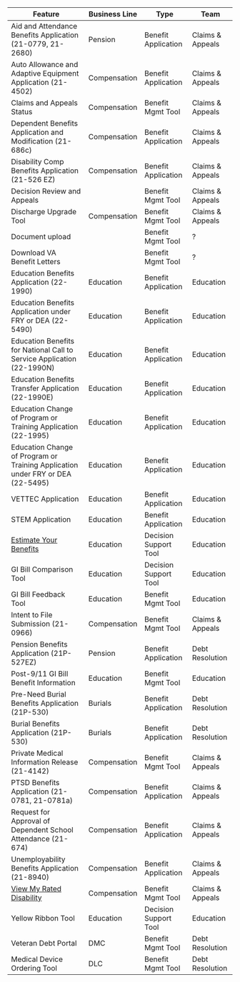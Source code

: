   | Feature                                                                                                                                                                                         | Business Line | Type                  | Team             |
| ----------------------------------------------------------------------------------------------------------------------------------------------------------------------------------------------- | ------------- | --------------------- | ---------------- |
| Aid and Attendance Benefits Application (21-0779, 21-2680)                                                                                                                                      | Pension       | Benefit Application   | Claims & Appeals |
| Auto Allowance and Adaptive Equipment Application (21-4502)                                                                                                                                     | Compensation  | Benefit Application   | Claims & Appeals |
| Claims and Appeals Status                                                                                                                                                                       | Compensation  | Benefit Mgmt Tool     | Claims & Appeals |
| Dependent Benefits Application and Modification (21-686c)                                                                                                                                       | Compensation  | Benefit Application   | Claims & Appeals |
| Disability Comp Benefits Application (21-526 EZ)                                                                                                                                                | Compensation  | Benefit Application   | Claims & Appeals |
| Decision Review and Appeals                                                                                                                                                                     |               | Benefit Mgmt Tool     | Claims & Appeals |
| Discharge Upgrade Tool                                                                                                                                                                          | Compensation  | Benefit Mgmt Tool     | Claims & Appeals |
| Document upload                                                                                                                                                                                 |               | Benefit Mgmt Tool     | ?                |
| Download VA Benefit Letters                                                                                                                                                                     |               | Benefit Mgmt Tool     | ?                |
| Education Benefits Application (22-1990)                                                                                                                                                        | Education     | Benefit Application   | Education        |
| Education Benefits Application under FRY or DEA (22-5490)                                                                                                                                       | Education     | Benefit Application   | Education        |
| Education Benefits for National Call to Service Application (22-1990N)                                                                                                                          | Education     | Benefit Application   | Education        |
| Education Benefits Transfer Application (22-1990E)                                                                                                                                              | Education     | Benefit Application   | Education        |
| Education Change of Program or Training Application (22-1995)                                                                                                                                   | Education     | Benefit Application   | Education        |
| Education Change of Program or Training Application under FRY or DEA (22-5495)                                                                                                                  | Education     | Benefit Application   | Education        |
| VETTEC Application                                                                                                                                                                              | Education     | Benefit Application   | Education        |
| STEM Application                                                                                                                                                                                | Education     | Benefit Application   | Education        |
| [Estimate Your Benefits](https://github.com/department-of-veterans-affairs/va.gov-team/blob/master/products/education-careers/school-comparison-tool/estimate-your-benefits/product-outline.md) | Education     | Decision Support Tool | Education        |
| GI Bill Comparison Tool                                                                                                                                                                         | Education     | Decision Support Tool | Education        |
| GI Bill Feedback Tool                                                                                                                                                                           | Education     | Benefit Mgmt Tool     | Education        |
| Intent to File Submission (21-0966)                                                                                                                                                             | Compensation  | Benefit Mgmt Tool     | Claims & Appeals |
| Pension Benefits Application (21P-527EZ)                                                                                                                                                        | Pension       | Benefit Application   | Debt Resolution  |
| Post-9/11 GI Bill Benefit Information                                                                                                                                                           | Education     | Benefit Mgmt Tool     | Education        |
| Pre-Need Burial Benefits Application (21P-530)                                                                                                                                                  | Burials       | Benefit Application   | Debt Resolution  |
| Burial Benefits Application (21P-530)                                                                                                                                                           | Burials       | Benefit Application   | Debt Resolution  |
| Private Medical Information Release (21-4142)                                                                                                                                                   | Compensation  | Benefit Mgmt Tool     | Claims & Appeals |
| PTSD Benefits Application (21-0781, 21-0781a)                                                                                                                                                   | Compensation  | Benefit Application   | Claims & Appeals |
| Request for Approval of Dependent School Attendance (21-674)                                                                                                                                    | Compensation  | Benefit Application   | Claims & Appeals |
| Unemployability Benefits Application (21-8940)                                                                                                                                                  | Compensation  | Benefit Application   | Claims & Appeals |
| [View My Rated Disability](https://github.com/department-of-veterans-affairs/va.gov-team/blob/master/products/disability/rated-disabilities/README.md)                                          | Compensation  | Benefit Mgmt Tool     | Claims & Appeals |
| Yellow Ribbon Tool                                                                                                                                                                              | Education     | Decision Support Tool | Education        |
| Veteran Debt Portal                                                                                                                                                                             | DMC           | Benefit Mgmt Tool     | Debt Resolution  |
| Medical Device Ordering Tool                                                                                                                                                                    | DLC           | Benefit Mgmt Tool     | Debt Resolution  |

